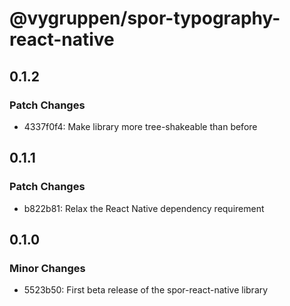 # @vygruppen/spor-typography-react-native

## 0.1.2

### Patch Changes

- 4337f0f4: Make library more tree-shakeable than before

## 0.1.1

### Patch Changes

- b822b81: Relax the React Native dependency requirement

## 0.1.0

### Minor Changes

- 5523b50: First beta release of the spor-react-native library
